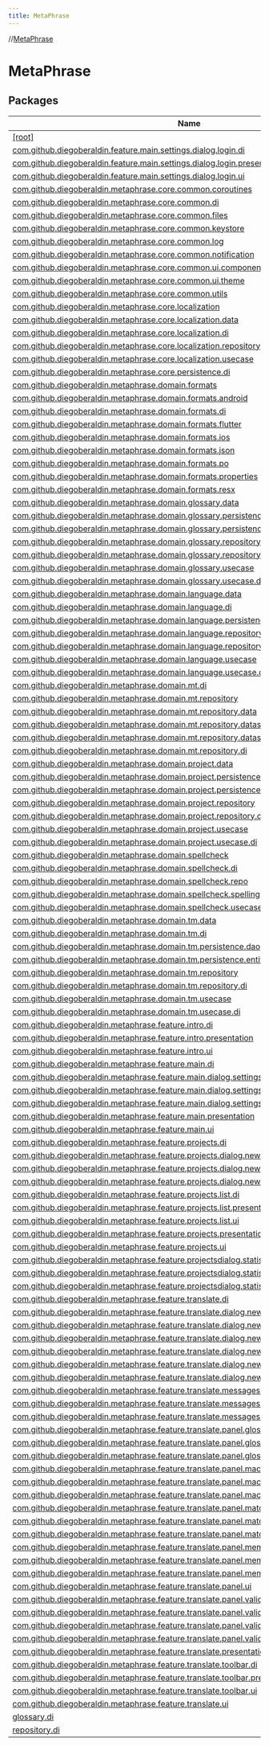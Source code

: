 ```yaml
---
title: MetaPhrase
---
```

//[MetaPhrase](index.html)



# MetaPhrase



## Packages


| Name |
|---|
| [[root]](-meta-phrase/root/index.html) |
| [com.github.diegoberaldin.feature.main.settings.dialog.login.di](-meta-phrase/com.github.diegoberaldin.feature.main.settings.dialog.login.di/index.html) |
| [com.github.diegoberaldin.feature.main.settings.dialog.login.presentation](-meta-phrase/com.github.diegoberaldin.feature.main.settings.dialog.login.presentation/index.html) |
| [com.github.diegoberaldin.feature.main.settings.dialog.login.ui](-meta-phrase/com.github.diegoberaldin.feature.main.settings.dialog.login.ui/index.html) |
| [com.github.diegoberaldin.metaphrase.core.common.coroutines](-meta-phrase/com.github.diegoberaldin.metaphrase.core.common.coroutines/index.html) |
| [com.github.diegoberaldin.metaphrase.core.common.di](-meta-phrase/com.github.diegoberaldin.metaphrase.core.common.di/index.html) |
| [com.github.diegoberaldin.metaphrase.core.common.files](-meta-phrase/com.github.diegoberaldin.metaphrase.core.common.files/index.html) |
| [com.github.diegoberaldin.metaphrase.core.common.keystore](-meta-phrase/com.github.diegoberaldin.metaphrase.core.common.keystore/index.html) |
| [com.github.diegoberaldin.metaphrase.core.common.log](-meta-phrase/com.github.diegoberaldin.metaphrase.core.common.log/index.html) |
| [com.github.diegoberaldin.metaphrase.core.common.notification](-meta-phrase/com.github.diegoberaldin.metaphrase.core.common.notification/index.html) |
| [com.github.diegoberaldin.metaphrase.core.common.ui.components](-meta-phrase/com.github.diegoberaldin.metaphrase.core.common.ui.components/index.html) |
| [com.github.diegoberaldin.metaphrase.core.common.ui.theme](-meta-phrase/com.github.diegoberaldin.metaphrase.core.common.ui.theme/index.html) |
| [com.github.diegoberaldin.metaphrase.core.common.utils](-meta-phrase/com.github.diegoberaldin.metaphrase.core.common.utils/index.html) |
| [com.github.diegoberaldin.metaphrase.core.localization](-meta-phrase/com.github.diegoberaldin.metaphrase.core.localization/index.html) |
| [com.github.diegoberaldin.metaphrase.core.localization.data](-meta-phrase/com.github.diegoberaldin.metaphrase.core.localization.data/index.html) |
| [com.github.diegoberaldin.metaphrase.core.localization.di](-meta-phrase/com.github.diegoberaldin.metaphrase.core.localization.di/index.html) |
| [com.github.diegoberaldin.metaphrase.core.localization.repository](-meta-phrase/com.github.diegoberaldin.metaphrase.core.localization.repository/index.html) |
| [com.github.diegoberaldin.metaphrase.core.localization.usecase](-meta-phrase/com.github.diegoberaldin.metaphrase.core.localization.usecase/index.html) |
| [com.github.diegoberaldin.metaphrase.core.persistence.di](-meta-phrase/com.github.diegoberaldin.metaphrase.core.persistence.di/index.html) |
| [com.github.diegoberaldin.metaphrase.domain.formats](-meta-phrase/com.github.diegoberaldin.metaphrase.domain.formats/index.html) |
| [com.github.diegoberaldin.metaphrase.domain.formats.android](-meta-phrase/com.github.diegoberaldin.metaphrase.domain.formats.android/index.html) |
| [com.github.diegoberaldin.metaphrase.domain.formats.di](-meta-phrase/com.github.diegoberaldin.metaphrase.domain.formats.di/index.html) |
| [com.github.diegoberaldin.metaphrase.domain.formats.flutter](-meta-phrase/com.github.diegoberaldin.metaphrase.domain.formats.flutter/index.html) |
| [com.github.diegoberaldin.metaphrase.domain.formats.ios](-meta-phrase/com.github.diegoberaldin.metaphrase.domain.formats.ios/index.html) |
| [com.github.diegoberaldin.metaphrase.domain.formats.json](-meta-phrase/com.github.diegoberaldin.metaphrase.domain.formats.json/index.html) |
| [com.github.diegoberaldin.metaphrase.domain.formats.po](-meta-phrase/com.github.diegoberaldin.metaphrase.domain.formats.po/index.html) |
| [com.github.diegoberaldin.metaphrase.domain.formats.properties](-meta-phrase/com.github.diegoberaldin.metaphrase.domain.formats.properties/index.html) |
| [com.github.diegoberaldin.metaphrase.domain.formats.resx](-meta-phrase/com.github.diegoberaldin.metaphrase.domain.formats.resx/index.html) |
| [com.github.diegoberaldin.metaphrase.domain.glossary.data](-meta-phrase/com.github.diegoberaldin.metaphrase.domain.glossary.data/index.html) |
| [com.github.diegoberaldin.metaphrase.domain.glossary.persistence.dao](-meta-phrase/com.github.diegoberaldin.metaphrase.domain.glossary.persistence.dao/index.html) |
| [com.github.diegoberaldin.metaphrase.domain.glossary.persistence.entities](-meta-phrase/com.github.diegoberaldin.metaphrase.domain.glossary.persistence.entities/index.html) |
| [com.github.diegoberaldin.metaphrase.domain.glossary.repository](-meta-phrase/com.github.diegoberaldin.metaphrase.domain.glossary.repository/index.html) |
| [com.github.diegoberaldin.metaphrase.domain.glossary.repository.di](-meta-phrase/com.github.diegoberaldin.metaphrase.domain.glossary.repository.di/index.html) |
| [com.github.diegoberaldin.metaphrase.domain.glossary.usecase](-meta-phrase/com.github.diegoberaldin.metaphrase.domain.glossary.usecase/index.html) |
| [com.github.diegoberaldin.metaphrase.domain.glossary.usecase.di](-meta-phrase/com.github.diegoberaldin.metaphrase.domain.glossary.usecase.di/index.html) |
| [com.github.diegoberaldin.metaphrase.domain.language.data](-meta-phrase/com.github.diegoberaldin.metaphrase.domain.language.data/index.html) |
| [com.github.diegoberaldin.metaphrase.domain.language.di](-meta-phrase/com.github.diegoberaldin.metaphrase.domain.language.di/index.html) |
| [com.github.diegoberaldin.metaphrase.domain.language.persistence.dao](-meta-phrase/com.github.diegoberaldin.metaphrase.domain.language.persistence.dao/index.html) |
| [com.github.diegoberaldin.metaphrase.domain.language.repository](-meta-phrase/com.github.diegoberaldin.metaphrase.domain.language.repository/index.html) |
| [com.github.diegoberaldin.metaphrase.domain.language.repository.di](-meta-phrase/com.github.diegoberaldin.metaphrase.domain.language.repository.di/index.html) |
| [com.github.diegoberaldin.metaphrase.domain.language.usecase](-meta-phrase/com.github.diegoberaldin.metaphrase.domain.language.usecase/index.html) |
| [com.github.diegoberaldin.metaphrase.domain.language.usecase.di](-meta-phrase/com.github.diegoberaldin.metaphrase.domain.language.usecase.di/index.html) |
| [com.github.diegoberaldin.metaphrase.domain.mt.di](-meta-phrase/com.github.diegoberaldin.metaphrase.domain.mt.di/index.html) |
| [com.github.diegoberaldin.metaphrase.domain.mt.repository](-meta-phrase/com.github.diegoberaldin.metaphrase.domain.mt.repository/index.html) |
| [com.github.diegoberaldin.metaphrase.domain.mt.repository.data](-meta-phrase/com.github.diegoberaldin.metaphrase.domain.mt.repository.data/index.html) |
| [com.github.diegoberaldin.metaphrase.domain.mt.repository.datasource](-meta-phrase/com.github.diegoberaldin.metaphrase.domain.mt.repository.datasource/index.html) |
| [com.github.diegoberaldin.metaphrase.domain.mt.repository.datasource.mymemory.dto](-meta-phrase/com.github.diegoberaldin.metaphrase.domain.mt.repository.datasource.mymemory.dto/index.html) |
| [com.github.diegoberaldin.metaphrase.domain.mt.repository.di](-meta-phrase/com.github.diegoberaldin.metaphrase.domain.mt.repository.di/index.html) |
| [com.github.diegoberaldin.metaphrase.domain.project.data](-meta-phrase/com.github.diegoberaldin.metaphrase.domain.project.data/index.html) |
| [com.github.diegoberaldin.metaphrase.domain.project.persistence.dao](-meta-phrase/com.github.diegoberaldin.metaphrase.domain.project.persistence.dao/index.html) |
| [com.github.diegoberaldin.metaphrase.domain.project.persistence.entities](-meta-phrase/com.github.diegoberaldin.metaphrase.domain.project.persistence.entities/index.html) |
| [com.github.diegoberaldin.metaphrase.domain.project.repository](-meta-phrase/com.github.diegoberaldin.metaphrase.domain.project.repository/index.html) |
| [com.github.diegoberaldin.metaphrase.domain.project.repository.di](-meta-phrase/com.github.diegoberaldin.metaphrase.domain.project.repository.di/index.html) |
| [com.github.diegoberaldin.metaphrase.domain.project.usecase](-meta-phrase/com.github.diegoberaldin.metaphrase.domain.project.usecase/index.html) |
| [com.github.diegoberaldin.metaphrase.domain.project.usecase.di](-meta-phrase/com.github.diegoberaldin.metaphrase.domain.project.usecase.di/index.html) |
| [com.github.diegoberaldin.metaphrase.domain.spellcheck](-meta-phrase/com.github.diegoberaldin.metaphrase.domain.spellcheck/index.html) |
| [com.github.diegoberaldin.metaphrase.domain.spellcheck.di](-meta-phrase/com.github.diegoberaldin.metaphrase.domain.spellcheck.di/index.html) |
| [com.github.diegoberaldin.metaphrase.domain.spellcheck.repo](-meta-phrase/com.github.diegoberaldin.metaphrase.domain.spellcheck.repo/index.html) |
| [com.github.diegoberaldin.metaphrase.domain.spellcheck.spelling](-meta-phrase/com.github.diegoberaldin.metaphrase.domain.spellcheck.spelling/index.html) |
| [com.github.diegoberaldin.metaphrase.domain.spellcheck.usecase](-meta-phrase/com.github.diegoberaldin.metaphrase.domain.spellcheck.usecase/index.html) |
| [com.github.diegoberaldin.metaphrase.domain.tm.data](-meta-phrase/com.github.diegoberaldin.metaphrase.domain.tm.data/index.html) |
| [com.github.diegoberaldin.metaphrase.domain.tm.di](-meta-phrase/com.github.diegoberaldin.metaphrase.domain.tm.di/index.html) |
| [com.github.diegoberaldin.metaphrase.domain.tm.persistence.dao](-meta-phrase/com.github.diegoberaldin.metaphrase.domain.tm.persistence.dao/index.html) |
| [com.github.diegoberaldin.metaphrase.domain.tm.persistence.entities](-meta-phrase/com.github.diegoberaldin.metaphrase.domain.tm.persistence.entities/index.html) |
| [com.github.diegoberaldin.metaphrase.domain.tm.repository](-meta-phrase/com.github.diegoberaldin.metaphrase.domain.tm.repository/index.html) |
| [com.github.diegoberaldin.metaphrase.domain.tm.repository.di](-meta-phrase/com.github.diegoberaldin.metaphrase.domain.tm.repository.di/index.html) |
| [com.github.diegoberaldin.metaphrase.domain.tm.usecase](-meta-phrase/com.github.diegoberaldin.metaphrase.domain.tm.usecase/index.html) |
| [com.github.diegoberaldin.metaphrase.domain.tm.usecase.di](-meta-phrase/com.github.diegoberaldin.metaphrase.domain.tm.usecase.di/index.html) |
| [com.github.diegoberaldin.metaphrase.feature.intro.di](-meta-phrase/com.github.diegoberaldin.metaphrase.feature.intro.di/index.html) |
| [com.github.diegoberaldin.metaphrase.feature.intro.presentation](-meta-phrase/com.github.diegoberaldin.metaphrase.feature.intro.presentation/index.html) |
| [com.github.diegoberaldin.metaphrase.feature.intro.ui](-meta-phrase/com.github.diegoberaldin.metaphrase.feature.intro.ui/index.html) |
| [com.github.diegoberaldin.metaphrase.feature.main.di](-meta-phrase/com.github.diegoberaldin.metaphrase.feature.main.di/index.html) |
| [com.github.diegoberaldin.metaphrase.feature.main.dialog.settings.di](-meta-phrase/com.github.diegoberaldin.metaphrase.feature.main.dialog.settings.di/index.html) |
| [com.github.diegoberaldin.metaphrase.feature.main.dialog.settings.presentation](-meta-phrase/com.github.diegoberaldin.metaphrase.feature.main.dialog.settings.presentation/index.html) |
| [com.github.diegoberaldin.metaphrase.feature.main.dialog.settings.ui](-meta-phrase/com.github.diegoberaldin.metaphrase.feature.main.dialog.settings.ui/index.html) |
| [com.github.diegoberaldin.metaphrase.feature.main.presentation](-meta-phrase/com.github.diegoberaldin.metaphrase.feature.main.presentation/index.html) |
| [com.github.diegoberaldin.metaphrase.feature.main.ui](-meta-phrase/com.github.diegoberaldin.metaphrase.feature.main.ui/index.html) |
| [com.github.diegoberaldin.metaphrase.feature.projects.di](-meta-phrase/com.github.diegoberaldin.metaphrase.feature.projects.di/index.html) |
| [com.github.diegoberaldin.metaphrase.feature.projects.dialog.newproject.di](-meta-phrase/com.github.diegoberaldin.metaphrase.feature.projects.dialog.newproject.di/index.html) |
| [com.github.diegoberaldin.metaphrase.feature.projects.dialog.newproject.presentation](-meta-phrase/com.github.diegoberaldin.metaphrase.feature.projects.dialog.newproject.presentation/index.html) |
| [com.github.diegoberaldin.metaphrase.feature.projects.dialog.newproject.ui](-meta-phrase/com.github.diegoberaldin.metaphrase.feature.projects.dialog.newproject.ui/index.html) |
| [com.github.diegoberaldin.metaphrase.feature.projects.list.di](-meta-phrase/com.github.diegoberaldin.metaphrase.feature.projects.list.di/index.html) |
| [com.github.diegoberaldin.metaphrase.feature.projects.list.presentation](-meta-phrase/com.github.diegoberaldin.metaphrase.feature.projects.list.presentation/index.html) |
| [com.github.diegoberaldin.metaphrase.feature.projects.list.ui](-meta-phrase/com.github.diegoberaldin.metaphrase.feature.projects.list.ui/index.html) |
| [com.github.diegoberaldin.metaphrase.feature.projects.presentation](-meta-phrase/com.github.diegoberaldin.metaphrase.feature.projects.presentation/index.html) |
| [com.github.diegoberaldin.metaphrase.feature.projects.ui](-meta-phrase/com.github.diegoberaldin.metaphrase.feature.projects.ui/index.html) |
| [com.github.diegoberaldin.metaphrase.feature.projectsdialog.statistics.di](-meta-phrase/com.github.diegoberaldin.metaphrase.feature.projectsdialog.statistics.di/index.html) |
| [com.github.diegoberaldin.metaphrase.feature.projectsdialog.statistics.presentation](-meta-phrase/com.github.diegoberaldin.metaphrase.feature.projectsdialog.statistics.presentation/index.html) |
| [com.github.diegoberaldin.metaphrase.feature.projectsdialog.statistics.ui](-meta-phrase/com.github.diegoberaldin.metaphrase.feature.projectsdialog.statistics.ui/index.html) |
| [com.github.diegoberaldin.metaphrase.feature.translate.di](-meta-phrase/com.github.diegoberaldin.metaphrase.feature.translate.di/index.html) |
| [com.github.diegoberaldin.metaphrase.feature.translate.dialog.newsegment.di](-meta-phrase/com.github.diegoberaldin.metaphrase.feature.translate.dialog.newsegment.di/index.html) |
| [com.github.diegoberaldin.metaphrase.feature.translate.dialog.newsegment.presentation](-meta-phrase/com.github.diegoberaldin.metaphrase.feature.translate.dialog.newsegment.presentation/index.html) |
| [com.github.diegoberaldin.metaphrase.feature.translate.dialog.newsegment.ui](-meta-phrase/com.github.diegoberaldin.metaphrase.feature.translate.dialog.newsegment.ui/index.html) |
| [com.github.diegoberaldin.metaphrase.feature.translate.dialog.newterm.di](-meta-phrase/com.github.diegoberaldin.metaphrase.feature.translate.dialog.newterm.di/index.html) |
| [com.github.diegoberaldin.metaphrase.feature.translate.dialog.newterm.presentation](-meta-phrase/com.github.diegoberaldin.metaphrase.feature.translate.dialog.newterm.presentation/index.html) |
| [com.github.diegoberaldin.metaphrase.feature.translate.dialog.newterm.ui](-meta-phrase/com.github.diegoberaldin.metaphrase.feature.translate.dialog.newterm.ui/index.html) |
| [com.github.diegoberaldin.metaphrase.feature.translate.messages.di](-meta-phrase/com.github.diegoberaldin.metaphrase.feature.translate.messages.di/index.html) |
| [com.github.diegoberaldin.metaphrase.feature.translate.messages.presentation](-meta-phrase/com.github.diegoberaldin.metaphrase.feature.translate.messages.presentation/index.html) |
| [com.github.diegoberaldin.metaphrase.feature.translate.messages.ui](-meta-phrase/com.github.diegoberaldin.metaphrase.feature.translate.messages.ui/index.html) |
| [com.github.diegoberaldin.metaphrase.feature.translate.panel.glossary.di](-meta-phrase/com.github.diegoberaldin.metaphrase.feature.translate.panel.glossary.di/index.html) |
| [com.github.diegoberaldin.metaphrase.feature.translate.panel.glossary.presentation](-meta-phrase/com.github.diegoberaldin.metaphrase.feature.translate.panel.glossary.presentation/index.html) |
| [com.github.diegoberaldin.metaphrase.feature.translate.panel.glossary.ui](-meta-phrase/com.github.diegoberaldin.metaphrase.feature.translate.panel.glossary.ui/index.html) |
| [com.github.diegoberaldin.metaphrase.feature.translate.panel.machinetranslation.di](-meta-phrase/com.github.diegoberaldin.metaphrase.feature.translate.panel.machinetranslation.di/index.html) |
| [com.github.diegoberaldin.metaphrase.feature.translate.panel.machinetranslation.presentation](-meta-phrase/com.github.diegoberaldin.metaphrase.feature.translate.panel.machinetranslation.presentation/index.html) |
| [com.github.diegoberaldin.metaphrase.feature.translate.panel.machinetranslation.ui](-meta-phrase/com.github.diegoberaldin.metaphrase.feature.translate.panel.machinetranslation.ui/index.html) |
| [com.github.diegoberaldin.metaphrase.feature.translate.panel.matches.di](-meta-phrase/com.github.diegoberaldin.metaphrase.feature.translate.panel.matches.di/index.html) |
| [com.github.diegoberaldin.metaphrase.feature.translate.panel.matches.presentation](-meta-phrase/com.github.diegoberaldin.metaphrase.feature.translate.panel.matches.presentation/index.html) |
| [com.github.diegoberaldin.metaphrase.feature.translate.panel.matches.ui](-meta-phrase/com.github.diegoberaldin.metaphrase.feature.translate.panel.matches.ui/index.html) |
| [com.github.diegoberaldin.metaphrase.feature.translate.panel.memory.di](-meta-phrase/com.github.diegoberaldin.metaphrase.feature.translate.panel.memory.di/index.html) |
| [com.github.diegoberaldin.metaphrase.feature.translate.panel.memory.presentation](-meta-phrase/com.github.diegoberaldin.metaphrase.feature.translate.panel.memory.presentation/index.html) |
| [com.github.diegoberaldin.metaphrase.feature.translate.panel.memory.ui](-meta-phrase/com.github.diegoberaldin.metaphrase.feature.translate.panel.memory.ui/index.html) |
| [com.github.diegoberaldin.metaphrase.feature.translate.panel.ui](-meta-phrase/com.github.diegoberaldin.metaphrase.feature.translate.panel.ui/index.html) |
| [com.github.diegoberaldin.metaphrase.feature.translate.panel.validate.data](-meta-phrase/com.github.diegoberaldin.metaphrase.feature.translate.panel.validate.data/index.html) |
| [com.github.diegoberaldin.metaphrase.feature.translate.panel.validate.di](-meta-phrase/com.github.diegoberaldin.metaphrase.feature.translate.panel.validate.di/index.html) |
| [com.github.diegoberaldin.metaphrase.feature.translate.panel.validate.presentation](-meta-phrase/com.github.diegoberaldin.metaphrase.feature.translate.panel.validate.presentation/index.html) |
| [com.github.diegoberaldin.metaphrase.feature.translate.panel.validate.ui](-meta-phrase/com.github.diegoberaldin.metaphrase.feature.translate.panel.validate.ui/index.html) |
| [com.github.diegoberaldin.metaphrase.feature.translate.presentation](-meta-phrase/com.github.diegoberaldin.metaphrase.feature.translate.presentation/index.html) |
| [com.github.diegoberaldin.metaphrase.feature.translate.toolbar.di](-meta-phrase/com.github.diegoberaldin.metaphrase.feature.translate.toolbar.di/index.html) |
| [com.github.diegoberaldin.metaphrase.feature.translate.toolbar.presentation](-meta-phrase/com.github.diegoberaldin.metaphrase.feature.translate.toolbar.presentation/index.html) |
| [com.github.diegoberaldin.metaphrase.feature.translate.toolbar.ui](-meta-phrase/com.github.diegoberaldin.metaphrase.feature.translate.toolbar.ui/index.html) |
| [com.github.diegoberaldin.metaphrase.feature.translate.ui](-meta-phrase/com.github.diegoberaldin.metaphrase.feature.translate.ui/index.html) |
| [glossary.di](-meta-phrase/glossary.di/index.html) |
| [repository.di](-meta-phrase/repository.di/index.html) |

